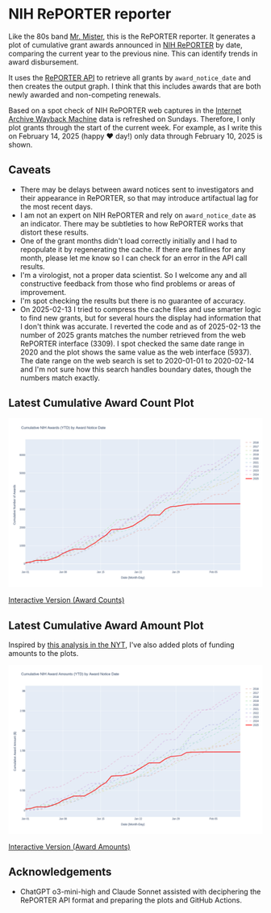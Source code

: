 # NIH RePORTER reporter
Like the 80s band [Mr. Mister](https://youtu.be/9NDjt4FzFWY?si=Xc0q9_-9YjigdgIX), this is the RePORTER reporter. It generates a plot of cumulative grant awards announced in [NIH RePORTER](https://reporter.nih.gov) by date, comparing the current year to the previous nine. This can identify trends in award disbursement.

It uses the [RePORTER API](https://api.reporter.nih.gov) to retrieve all grants by `award_notice_date` and then creates the output graph. I think that this includes awards that are both newly awarded and non-competing renewals.

Based on a spot check of NIH RePORTER web captures in the [Internet Archive Wayback Machine](https://web.archive.org/web/20241206064251/https://reporter.nih.gov/) data is refreshed on Sundays. Therefore, I only plot grants through the start of the current week. For example, as I write this on February 14, 2025 (happy ❤️ day!) only data through February 10, 2025 is shown.

## Caveats
- There may be delays between award notices sent to investigators and their appearance in RePORTER, so that may introduce artifactual lag for the most recent days.
- I am not an expert on NIH RePORTER and rely on `award_notice_date` as an indicator. There may be subtleties to how RePORTER works that distort these results.
- One of the grant months didn't load correctly initially and I had to repopulate it by regenerating the cache. If there are flatlines for any month, please let me know so I can check for an error in the API call results.
- I'm a virologist, not a proper data scientist. So I welcome any and all constructive feedback from those who find problems or areas of improvement.
- I'm spot checking the results but there is no guarantee of accuracy.
- On 2025-02-13 I tried to compress the cache files and use smarter logic to find new grants, but for several hours the display had information that I don't think was accurate. I reverted the code and as of 2025-02-13 the number of 2025 grants matches the number retrieved from the web RePORTER interface (3309). I spot checked the same date range in 2020 and the plot shows the same value as the web interface (5937). The date range on the web search is set to 2020-01-01 to 2020-02-14 and I'm not sure how this search handles boundary dates, though the numbers match exactly.

## Latest Cumulative Award Count Plot
![Cumulative Awards Plot](./nih_awards.png)

[Interactive Version (Award Counts)](https://dhoconno.github.io/reporter/nih_awards.html)

## Latest Cumulative Award Amount Plot

Inspired by [this analysis in the NYT](https://www.nytimes.com/2025/02/14/health/national-institutes-of-health-research-grants.html), I've also added plots of funding amounts to the plots.

![Cumulative Award Amounts Plot](./nih_award_amounts.png)

[Interactive Version (Award Amounts)](https://dhoconno.github.io/reporter/nih_award_amounts.html)

## Acknowledgements
- ChatGPT o3-mini-high and Claude Sonnet assisted with deciphering the RePORTER API format and preparing the plots and GitHub Actions.
